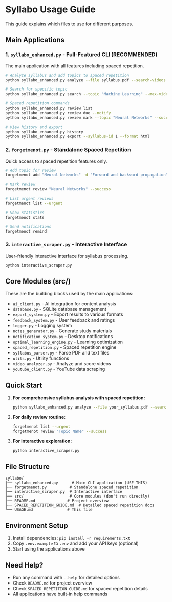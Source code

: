 # Syllabo Usage Guide

This guide explains which files to use for different purposes.

## Main Applications

### 1. `syllabo_enhanced.py` - Full-Featured CLI (RECOMMENDED)
The main application with all features including spaced repetition.

```bash
# Analyze syllabus and add topics to spaced repetition
python syllabo_enhanced.py analyze --file syllabus.pdf --search-videos --add-to-review --print-results

# Search for specific topic
python syllabo_enhanced.py search --topic "Machine Learning" --max-videos 10

# Spaced repetition commands
python syllabo_enhanced.py review list
python syllabo_enhanced.py review due --notify
python syllabo_enhanced.py review mark --topic "Neural Networks" --success

# View history and export
python syllabo_enhanced.py history
python syllabo_enhanced.py export --syllabus-id 1 --format html
```

### 2. `forgetmenot.py` - Standalone Spaced Repetition
Quick access to spaced repetition features only.

```bash
# Add topic for review
forgetmenot add "Neural Networks" -d "Forward and backward propagation"

# Mark review
forgetmenot review "Neural Networks" --success

# List urgent reviews
forgetmenot list --urgent

# Show statistics
forgetmenot stats

# Send notifications
forgetmenot remind
```

### 3. `interactive_scraper.py` - Interactive Interface
User-friendly interactive interface for syllabus processing.

```bash
python interactive_scraper.py
```

## Core Modules (src/)

These are the building blocks used by the main applications:

- `ai_client.py` - AI integration for content analysis
- `database.py` - SQLite database management
- `export_system.py` - Export results to various formats
- `feedback_system.py` - User feedback and ratings
- `logger.py` - Logging system
- `notes_generator.py` - Generate study materials
- `notification_system.py` - Desktop notifications
- `optimal_learning_engine.py` - Learning optimization
- `spaced_repetition.py` - Spaced repetition engine
- `syllabus_parser.py` - Parse PDF and text files
- `utils.py` - Utility functions
- `video_analyzer.py` - Analyze and score videos
- `youtube_client.py` - YouTube data scraping

## Quick Start

1. **For comprehensive syllabus analysis with spaced repetition:**
   ```bash
   python syllabo_enhanced.py analyze --file your_syllabus.pdf --search-videos --add-to-review --print-results
   ```

2. **For daily review routine:**
   ```bash
   forgetmenot list --urgent
   forgetmenot review "Topic Name" --success
   ```

3. **For interactive exploration:**
   ```bash
   python interactive_scraper.py
   ```

## File Structure

```
syllabo/
├── syllabo_enhanced.py      # Main CLI application (USE THIS)
├── forgetmenot.py          # Standalone spaced repetition
├── interactive_scraper.py  # Interactive interface
├── src/                    # Core modules (don't run directly)
├── README.md              # Project overview
├── SPACED_REPETITION_GUIDE.md  # Detailed spaced repetition docs
└── USAGE.md               # This file
```

## Environment Setup

1. Install dependencies: `pip install -r requirements.txt`
2. Copy `.env.example` to `.env` and add your API keys (optional)
3. Start using the applications above

## Need Help?

- Run any command with `--help` for detailed options
- Check `README.md` for project overview
- Check `SPACED_REPETITION_GUIDE.md` for spaced repetition details
- All applications have built-in help commands